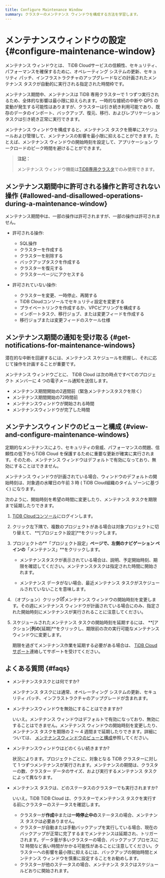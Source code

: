 ```yaml
---
title: Configure Maintenance Window
summary: クラスターのメンテナンス ウィンドウを構成する方法を学習します。
---
```


# メンテナンスウィンドウの設定 {#configure-maintenance-window}

メンテナンス ウィンドウとは、 TiDB Cloudサービスの信頼性、セキュリティ、パフォーマンスを確保するために、オペレーティング システムの更新、セキュリティ パッチ、インフラストラクチャのアップグレードなどの計画されたメンテナンス タスクが自動的に実行される指定された時間枠です。

メンテナンス期間中、メンテナンスは TiDB 専用クラスターで 1 つずつ実行されるため、全体的な影響は最小限に抑えられます。一時的な接続の中断や QPS の変動が発生する可能性はありますが、クラスターは引き続き利用可能であり、既存のデータのインポート、バックアップ、復元、移行、およびレプリケーション タスクは引き続き正常に実行できます。

メンテナンス ウィンドウを構成すると、メンテナンス タスクを簡単にスケジュールおよび管理して、メンテナンスの影響を最小限に抑えることができます。たとえば、メンテナンス ウィンドウの開始時刻を設定して、アプリケーション ワークロードのピーク時間を避けることができます。

> **注記：**
>
> メンテナンス ウィンドウ機能は[TiDB専用クラスタ](/tidb-cloud/select-cluster-tier.md#tidb-dedicated)でのみ使用できます。

## メンテナンス期間中に許可される操作と許可されない操作 {#allowed-and-disallowed-operations-during-a-maintenance-window}

メンテナンス期間中は、一部の操作は許可されますが、一部の操作は許可されません。

-   許可される操作:

    -   SQL操作
    -   クラスターを作成する
    -   クラスターを削除する
    -   バックアップタスクを作成する
    -   クラスターを復元する
    -   クラスターページにアクセスする

-   許可されていない操作:

    -   クラスターを変更、一時停止、再開する
    -   TiDB Cloudコンソールでセキュリティ設定を変更する
    -   プライベートリンクを作成するか、VPCピアリングを構成する
    -   インポートタスク、移行ジョブ、または変更フィードを作成する
    -   移行ジョブまたは変更フィードのスケール仕様

## メンテナンス期間の通知を受け取る {#get-notifications-for-maintenance-windows}

潜在的な中断を回避するには、メンテナンス スケジュールを把握し、それに応じて操作を計画することが重要です。

メンテナンス ウィンドウごとに、 TiDB Cloud は次の時点ですべてのプロジェクト メンバーに 4 つの電子メール通知を送信します。

-   メンテナンス期間開始の2週間前（緊急メンテナンスタスクを除く）
-   メンテナンス期間開始の72時間前
-   メンテナンスウィンドウが開始される時間
-   メンテナンスウィンドウが完了した時間

## メンテナンスウィンドウのビューと構成 {#view-and-configure-maintenance-windows}

定期的なメンテナンスにより、セキュリティの脅威、パフォーマンスの問題、信頼性の低下からTiDB Cloud を保護するために重要な更新が確実に実行されます。そのため、メンテナンス ウィンドウはデフォルトで有効になっており、無効にすることはできません。

メンテナンス ウィンドウが計画されている場合、ウィンドウのデフォルトの開始時刻は、対象週の水曜日の午前 3 時 ( TiDB Cloud組織のタイム ゾーンに基づく) になります。

次のように、開始時刻を希望の時間に変更したり、メンテナンス タスクを期限まで延期したりできます。

1.  [TiDB Cloudコンソール](https://tidbcloud.com)にログインします。

2.  クリック<mdsvgicon name="icon-left-projects">左下隅で、複数のプロジェクトがある場合は対象プロジェクトに切り替えて、 **[プロジェクト設定]**をクリックします。</mdsvgicon>

3.  プロジェクトの**「プロジェクト設定」**ページで、左側のナビゲーション ペインの**「メンテナンス」**をクリックします。

    -   メンテナンスタスクが表示されている場合は、説明、予定開始時刻、期限を確認してください。メンテナンスタスクは指定された時間に開始されます。

    -   メンテナンス データがない場合、最近メンテナンス タスクがスケジュールされていないことを意味します。

4.  （オプション）クリック<svg width="15" height="15" viewBox="0 0 24 24" fill="none" xmlns="http://www.w3.org/2000/svg" class="mantine-1o1jehl"><path d="M11 3.99998H6.8C5.11984 3.99998 4.27976 3.99998 3.63803 4.32696C3.07354 4.61458 2.6146 5.07353 2.32698 5.63801C2 6.27975 2 7.11983 2 8.79998V17.2C2 18.8801 2 19.7202 2.32698 20.362C2.6146 20.9264 3.07354 21.3854 3.63803 21.673C4.27976 22 5.11984 22 6.8 22H15.2C16.8802 22 17.7202 22 18.362 21.673C18.9265 21.3854 19.3854 20.9264 19.673 20.362C20 19.7202 20 18.8801 20 17.2V13M7.99997 16H9.67452C10.1637 16 10.4083 16 10.6385 15.9447C10.8425 15.8957 11.0376 15.8149 11.2166 15.7053C11.4184 15.5816 11.5914 15.4086 11.9373 15.0627L21.5 5.49998C22.3284 4.67156 22.3284 3.32841 21.5 2.49998C20.6716 1.67156 19.3284 1.67155 18.5 2.49998L8.93723 12.0627C8.59133 12.4086 8.41838 12.5816 8.29469 12.7834C8.18504 12.9624 8.10423 13.1574 8.05523 13.3615C7.99997 13.5917 7.99997 13.8363 7.99997 14.3255V16Z" stroke="currentColor" stroke-width="2" stroke-linecap="round" stroke-linejoin="round"></path></svg>メンテナンス ウィンドウの開始時刻を変更します。その週にメンテナンス ウィンドウが計画されている場合にのみ、指定された開始時刻にメンテナンスが実行されることに注意してください。

5.  スケジュールされたメンテナンス タスクの開始時刻を延期するには、 **[アクション]**列の**[延期]**をクリックし、期限前の次の実行可能なメンテナンス ウィンドウに変更します。

    期限を過ぎてメンテナンス作業を延期する必要がある場合は、 [TiDB Cloudサポート](/tidb-cloud/tidb-cloud-support.md#tidb-cloud-support)連絡してサポートを受けてください。

## よくある質問 {#faqs}

-   メンテナンスタスクとは何ですか?

    メンテナンス タスクには通常、オペレーティング システムの更新、セキュリティ パッチ、インフラストラクチャのアップグレードが含まれます。

-   メンテナンスウィンドウを無効にすることはできますか?

    いいえ。メンテナンス ウィンドウはデフォルトで有効になっており、無効にすることはできません。メンテナンス ウィンドウの開始時刻を変更したり、メンテナンス タスクを期限の 2 ～ 4 週間まで延期したりできます。詳細については、 [メンテナンスウィンドウのビューと構成](#view-and-configure-maintenance-windows)参照してください。

-   メンテナンスウィンドウはどのくらい続きますか?

    状況によります。プロジェクトごとに、対象となる TiDB クラスターに対して 1 つずつメンテナンスが実行されます。メンテナンスの期間は、クラスターの数、クラスター データのサイズ、および実行するメンテナンス タスクによって異なります。

-   メンテナンス タスクは、どのステータスのクラスターでも実行されますか?

    いいえ。TiDB TiDB Cloud は、クラスターでメンテナンス タスクを実行する前にクラスターのステータスを確認します。

    -   クラスターが**作成**中または**一時停止中の**ステータスの場合、メンテナンス タスクは必要ありません。
    -   クラスターが自動または手動バックアップを実行している場合、現在のバックアップが正常に完了するまでメンテナンスは延期され、トリガーされます。データ量が多いクラスターの場合、バックアップ プロセスに 12 時間など長い時間がかかる可能性があることに注意してください。クラスターへの影響を最小限に抑えるには、バックアップの開始時間とメンテナンス ウィンドウを慎重に設定することをお勧めします。
    -   クラスターが他のステータスの場合、メンテナンス タスクはスケジュールどおりに開始されます。

